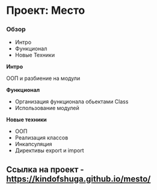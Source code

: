 # Проект: Место

### Обзор
* Интро
* Функционал
* Новые Техники

**Интро**

ООП и разбиение на модули

**Функционал**
* Организация функционала обьектами Class
* Использование модулей

**Новые техники**

* ООП
* Реализация классов
* Инкапсуляция
* Директивы export и import

## Ссылка на проект - https://kindofshuga.github.io/mesto/